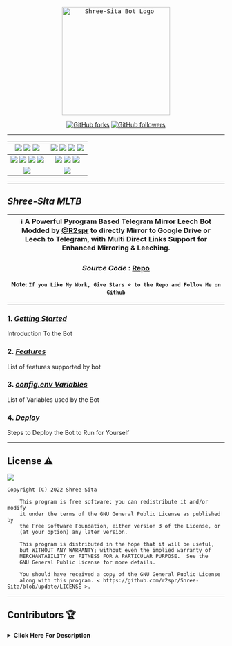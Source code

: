 <p align="center">
    <a href="https://t.me/ShreeSitaBot">
        <kbd>
            <img width="250" src="https://telegra.ph/file/5310c0f5be124d8d28216.jpg" alt="Shree-Sita Bot Logo">
        </kbd>
    </a>
</p>

<p align="center">
<div align=center>

[![GitHub forks](https://img.shields.io/github/forks/r2spr/Shree-Sita?style=social)](https://github.com/r2spr/Shree-Sita/fork)
[![GitHub followers](https://img.shields.io/github/followers/r2spr?style=social&label=r2spr%20Followers)](https://github.com/r2spr)

----

[![](https://img.shields.io/github/repo-size/r2spr/Shree-Sita?color=green&label=Repo%20Size&labelColor=292c3b)](#) [![](https://img.shields.io/github/commit-activity/m/r2spr/Shree-Sita?logo=github&labelColor=292c3b&label=Github%20Commits)](#) [![](https://img.shields.io/github/license/r2spr/Shree-Sita?style=flat&label=License&labelColor=292c3b)](#)|[![](https://img.shields.io/github/issues-raw/r2spr/Shree-Sita?style=flat&label=Open%20Issues&labelColor=292c3b)](#) [![](https://img.shields.io/github/issues-closed-raw/r2spr/Shree-Sita?style=flat&label=Closed%20Issues&labelColor=292c3b)](#) [![](https://img.shields.io/github/issues-pr-raw/r2spr/Shree-Sita?style=flat&label=Open%20Pull%20Requests&labelColor=292c3b)](#) [![](https://img.shields.io/github/issues-pr-closed-raw/r2spr/Shree-Sita?style=flat&label=Closed%20Pull%20Requests&labelColor=292c3b)](#)
:---:|:---:|
[![](https://img.shields.io/github/languages/count/r2spr/Shree-Sita?style=flat&label=Total%20Languages&labelColor=292c3b&color=blueviolet)](#) [![](https://img.shields.io/github/languages/top/r2spr/Shree-Sita?style=flat&logo=python&labelColor=292c3b)](#) [![](https://img.shields.io/github/last-commit/r2spr/Shree-Sita?style=flat&label=Last%20Commit&labelColor=292c3b&color=important)](#) [![](https://badgen.net/github/branches/r2spr/Shree-Sita?label=Total%20Branches&labelColor=292c3b)](#)|[![](https://img.shields.io/github/forks/r2spr/Shree-Sita?style=flat&logo=github&label=Forks&labelColor=292c3b&color=critical)](#) [![](https://img.shields.io/github/stars/r2spr/Shree-Sita?style=flat&logo=github&label=Stars&labelColor=292c3b&color=yellow)](#) [![](https://badgen.net/docker/pulls/r2spr/Shree-Sita?icon=docker&label=Pulls&labelColor=292c3b&color=blue)](#)
[![](https://img.shields.io/badge/Telegram%20Channel-Join-9cf?style=for-the-badge&logo=telegram&logoColor=blue&style=flat&labelColor=292c3b)](https://t.me/HombaleCinemas) |[![](https://img.shields.io/badge/Repo's%20Demo-Bot-9cf?style=for-the-badge&logo=telegram&logoColor=blue&style=flat&labelColor=292c3b)](https://t.me/ShreeSitaBot) |

</div>

----

## ***Shree-Sita MLTB***

<div align=center>

ℹ️ A Powerful Pyrogram Based Telegram Mirror Leech Bot Modded by [@R2spr](https://t.me/r2spr) to directly Mirror to Google Drive or Leech to Telegram, with Multi Direct Links Support for Enhanced Mirroring & Leeching.|
---|
    
### ***Source Code*** : [Repo](https://github.com/r2spr/Shree-Sita)

#### Note: `If you Like My Work, Give Stars ⭐ to the Repo and Follow Me on Github`
    
----
</div>
</p>

### 1. [***Getting Started***](https://github.com/r2spr/Shree-Sita/wiki/Getting-Started)
Introduction To the Bot

### 2. [***Features***](https://github.com/r2spr/Shree-Sita/wiki/Features)
List of features supported by bot

### 3. [***config.env Variables***](https://github.com/r2spr/Shree-Sita/wiki/Setting-up-the-config.env-file)
List of Variables used by the Bot

### 4. [***Deploy***](https://github.com/r2spr/Shree-Sita/wiki/Deployment)
Steps to Deploy the Bot to Run for Yourself

---

## License ⚠️

[![](https://www.gnu.org/graphics/gplv3-with-text-136x68.png)](https://www.gnu.org/licenses/gpl-3.0.html)

```text
Copyright (C) 2022 Shree-Sita

    This program is free software: you can redistribute it and/or modify
    it under the terms of the GNU General Public License as published by
    the Free Software Foundation, either version 3 of the License, or
    (at your option) any later version.

    This program is distributed in the hope that it will be useful,
    but WITHOUT ANY WARRANTY; without even the implied warranty of
    MERCHANTABILITY or FITNESS FOR A PARTICULAR PURPOSE.  See the
    GNU General Public License for more details.

    You should have received a copy of the GNU General Public License
    along with this program. < https://github.com/r2spr/Shree-Sita/blob/update/LICENSE >.
```

---

## Contributors 🏆
<details>
    <summary><b>Click Here For Description</b></summary>

|![](https://avatars.githubusercontent.com/u/105548769)|![](https://avatars.githubusercontent.com/u/113664541)|![](https://avatars.githubusercontent.com/u/77075674)|![](https://avatars.githubusercontent.com/u/94453305)|![](https://avatars.githubusercontent.com/u/56303690)|![](https://avatars.githubusercontent.com/u/91935990)|![](https://avatars.githubusercontent.com/u/80155750)|
|---|---|---|---|---|---|---|
|[`r2spr`](https://github.com/r2spr)|[`CodeWithWeeb`](https://github.com/weebzone)|[`Anasty17`](https://github.com/anasty17)|[`Ajay Choudhary`](https://github.com/ajay0916) |[`Arshsisodiya`](https://github.com/arshsisodiya/helios-mirror) |[`ToxyTech`](https://github.com/dipeshpatil123)|[`MysterySD`](https://github.com/5MysterySD)|
| `Me` add modules and fixes & many more| Modify repo| Base Repo| For suggestion & fixing| For there BOT_PM and LOG feature| For Task Limit| For Help and PIXIBAY Support|

</details>
